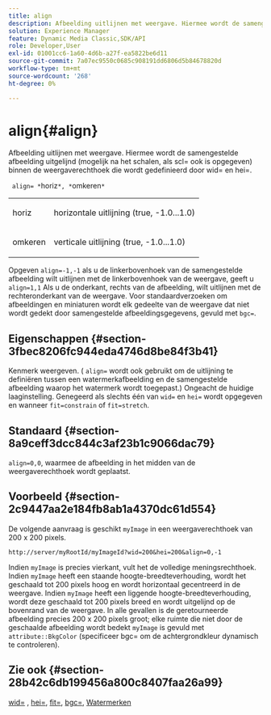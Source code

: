 ```yaml
---
title: align
description: Afbeelding uitlijnen met weergave. Hiermee wordt de samengestelde afbeelding uitgelijnd (mogelijk na het schalen, als scl= ook is opgegeven) binnen de weergaverechthoek die wordt gedefinieerd door wid= en hei=.
solution: Experience Manager
feature: Dynamic Media Classic,SDK/API
role: Developer,User
exl-id: 01001cc6-1a60-4d6b-a27f-ea5822be6d11
source-git-commit: 7a07ec9550c0685c908191dd6806d5b84678820d
workflow-type: tm+mt
source-wordcount: '268'
ht-degree: 0%

---
```


# align{#align}

Afbeelding uitlijnen met weergave. Hiermee wordt de samengestelde afbeelding uitgelijnd (mogelijk na het schalen, als scl= ook is opgegeven) binnen de weergaverechthoek die wordt gedefinieerd door wid= en hei=.

` align= *`horiz`*, *`omkeren`*`

<table id="simpletable_4CB26F72A56D4515B767C303F8E8A1CF"> 
 <tr class="strow"> 
  <td class="stentry"> <p> <span class="codeph"> <span class="varname"> horiz </span> </span> </p> </td> 
  <td class="stentry"> <p>horizontale uitlijning (true, -1.0...1.0) </p> </td> 
 </tr> 
 <tr class="strow"> 
  <td class="stentry"> <p> <span class="codeph"> <span class="varname"> omkeren </span> </span> </p> </td> 
  <td class="stentry"> <p>verticale uitlijning (true, -1.0...1.0) </p> </td> 
 </tr> 
</table>

Opgeven `align=-1,-1` als u de linkerbovenhoek van de samengestelde afbeelding wilt uitlijnen met de linkerbovenhoek van de weergave, geeft u `align=1,1` Als u de onderkant, rechts van de afbeelding, wilt uitlijnen met de rechteronderkant van de weergave. Voor standaardverzoeken om afbeeldingen en miniaturen wordt elk gedeelte van de weergave dat niet wordt gedekt door samengestelde afbeeldingsgegevens, gevuld met `bgc=`.

## Eigenschappen {#section-3fbec8206fc944eda4746d8be84f3b41}

Kenmerk weergeven. ( `align=` wordt ook gebruikt om de uitlijning te definiëren tussen een watermerkafbeelding en de samengestelde afbeelding waarop het watermerk wordt toegepast.) Ongeacht de huidige laaginstelling. Genegeerd als slechts één van `wid=` en `hei=` wordt opgegeven en wanneer `fit=constrain` of `fit=stretch`.

## Standaard {#section-8a9ceff3dcc844c3af23b1c9066dac79}

`align=0,0`, waarmee de afbeelding in het midden van de weergaverechthoek wordt geplaatst.

## Voorbeeld {#section-2c9447aa2e184fb8ab1a4370dc61d554}

De volgende aanvraag is geschikt `myImage` in een weergaverechthoek van 200 x 200 pixels.

`http://server/myRootId/myImageId?wid=200&hei=200&align=0,-1`

Indien `myImage` is precies vierkant, vult het de volledige meningsrechthoek. Indien `myImage` heeft een staande hoogte-breedteverhouding, wordt het geschaald tot 200 pixels hoog en wordt horizontaal gecentreerd in de weergave. Indien `myImage` heeft een liggende hoogte-breedteverhouding, wordt deze geschaald tot 200 pixels breed en wordt uitgelijnd op de bovenrand van de weergave. In alle gevallen is de geretourneerde afbeelding precies 200 x 200 pixels groot; elke ruimte die niet door de geschaalde afbeelding wordt bedekt `myImage` is gevuld met `attribute::BkgColor` (specificeer bgc= om de achtergrondkleur dynamisch te controleren).

## Zie ook {#section-28b42c6db199456a800c8407faa26a99}

[wid=](../../../../../is-api/http-ref/image-serving-api-ref/c-http-protocol-reference/c-command-reference/r-is-http-wid.md#reference-bfeadcb67bf4485f851eb21345527e47) , [hei=](../../../../../is-api/http-ref/image-serving-api-ref/c-http-protocol-reference/c-command-reference/r-is-http-hei.md#reference-6d6f556ccc0e4b98a815e8a5c1944a96), [fit=](../../../../../is-api/http-ref/image-serving-api-ref/c-http-protocol-reference/c-command-reference/r-fit.md#reference-f11bff6d93d143d6b135de3a923bc989), [bgc=](../../../../../is-api/http-ref/image-serving-api-ref/c-http-protocol-reference/c-command-reference/r-bgc.md#reference-53376175f617446fbe5c69120f834b88), [Watermerken](../../../../../is-api/http-ref/image-serving-api-ref/c-http-protocol-reference/c-syntax-and-features/r-watermarks.md#reference-35d2c3a2c98349b792921c6cb8e73832)

